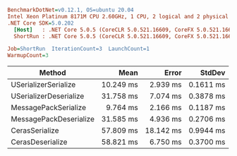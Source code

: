 ``` ini

BenchmarkDotNet=v0.12.1, OS=ubuntu 20.04
Intel Xeon Platinum 8171M CPU 2.60GHz, 1 CPU, 2 logical and 2 physical cores
.NET Core SDK=5.0.202
  [Host]   : .NET Core 5.0.5 (CoreCLR 5.0.521.16609, CoreFX 5.0.521.16609), X64 RyuJIT
  ShortRun : .NET Core 5.0.5 (CoreCLR 5.0.521.16609, CoreFX 5.0.521.16609), X64 RyuJIT

Job=ShortRun  IterationCount=3  LaunchCount=1  
WarmupCount=3  

```
|                 Method |      Mean |     Error |    StdDev |
|----------------------- |----------:|----------:|----------:|
|   USerializerSerialize | 10.249 ms |  2.939 ms | 0.1611 ms |
| USerializerDeserialize | 31.758 ms |  7.074 ms | 0.3878 ms |
|   MessagePackSerialize |  9.764 ms |  2.166 ms | 0.1187 ms |
| MessagePackDeserialize | 31.585 ms |  4.936 ms | 0.2706 ms |
|         CerasSerialize | 57.809 ms | 18.142 ms | 0.9944 ms |
|       CerasDeserialize | 58.821 ms |  6.750 ms | 0.3700 ms |
